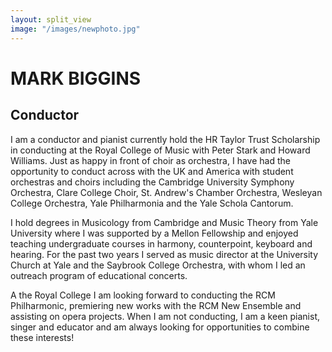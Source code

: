 ```yaml
---
layout: split_view
image: "/images/newphoto.jpg"
---
```


<div class="jumbotron">
<h1>MARK BIGGINS</h1>
<h2>Conductor</h2>
<!-- hello -->
</div>
      
I am a conductor and pianist currently hold the HR Taylor Trust Scholarship in conducting at the Royal College
of Music with Peter Stark and Howard Williams. Just as happy in front of choir as orchestra, I have had the
opportunity to conduct across with the UK and America with student orchestras and choirs including the Cambridge
University Symphony Orchestra, Clare College Choir, St. Andrew's Chamber Orchestra, Wesleyan College Orchestra,
Yale Philharmonia and the Yale Schola Cantorum.


I hold degrees in Musicology from Cambridge and Music Theory from Yale University where I was supported by a
Mellon Fellowship and enjoyed teaching undergraduate courses in harmony, counterpoint, keyboard and hearing.
For the past two years I served as music director at the University Church at Yale and the Saybrook College Orchestra,
with whom I led an outreach program of educational concerts.


A the Royal College I am looking forward to conducting the RCM Philharmonic, premiering new works
with the RCM New Ensemble and assisting on opera projects. When I am not conducting, I am a keen pianist,
singer and educator and am always looking for opportunities to combine these interests!



